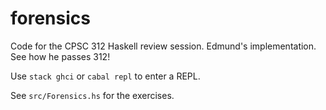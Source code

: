 # forensics

Code for the CPSC 312 Haskell review session.
Edmund's implementation. See how he passes 312!

Use `stack ghci` or `cabal repl` to enter a REPL.

See `src/Forensics.hs` for the exercises.
